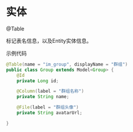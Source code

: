 # 实体


@Table

标记表名信息，以及Entity实体信息。

示例代码

```java
@Table(name = "im_group", displayName = "群组")
public class Group extends Model<Group> {
    @Id
    private Long id;

    @Column(label = "群组名称")
    private String name;

    @File(label = "群组头像")
    private String avatarUrl;

}
```
